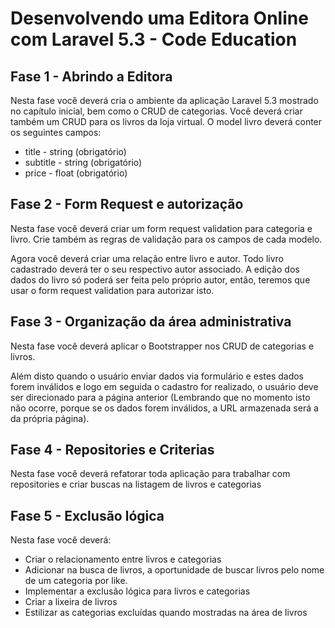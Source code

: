 # Desenvolvendo uma Editora Online com Laravel 5.3 - Code Education
## Fase 1 - Abrindo a Editora
Nesta fase você deverá cria o ambiente da aplicação Laravel 5.3 mostrado no capítulo inicial, bem como o CRUD de categorias.
Você deverá criar também um CRUD para os livros da loja virtual. O model livro deverá conter os seguintes campos:

* title - string (obrigatório)
* subtitle - string (obrigatório)
* price - float (obrigatório)

## Fase 2 - Form Request e autorização

Nesta fase você deverá criar um form request validation para categoria e livro. Crie também as regras de validação para os campos de cada modelo.

Agora você deverá criar uma relação entre livro e autor. Todo livro cadastrado deverá ter o seu respectivo autor associado.
A edição dos dados do livro só poderá ser feita pelo próprio autor, então, teremos que usar o form request validation para autorizar isto.

## Fase 3 - Organização da área administrativa

Nesta fase você deverá aplicar o Bootstrapper nos CRUD de categorias e livros.

Além disto quando o usuário enviar dados via formulário e estes dados forem inválidos e logo em seguida o cadastro for realizado, o usuário deve ser direcionado para a página anterior (Lembrando que no momento isto não ocorre, porque se os dados forem inválidos, a URL armazenada será a da própria página).

## Fase 4 - Repositories e Criterias

Nesta fase você deverá refatorar toda aplicação para trabalhar com repositories e criar buscas na listagem de livros e categorias

## Fase 5 - Exclusão lógica

Nesta fase você deverá:

* Criar o relacionamento entre livros e categorias
* Adicionar na busca de livros, a oportunidade de buscar livros pelo nome de um categoria por like.
* Implementar a exclusão lógica para livros e categorias
* Criar a lixeira de livros
* Estilizar as categorias excluídas quando mostradas na área de livros